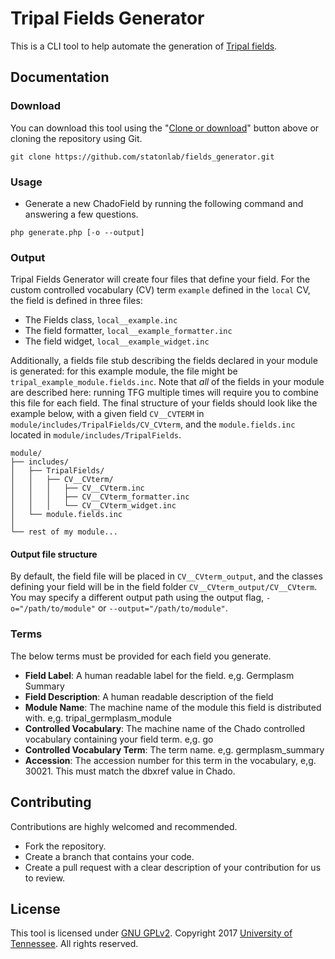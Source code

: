 # Tripal Fields Generator
This is a CLI tool to help automate the generation of [Tripal fields](http://tripal.info/tutorials/v3.x/developers_handbook/custom_field).

## Documentation

### Download
You can download this tool using the "[Clone or download](https://github.com/statonlab/fields_generator/archive/master.zip)" button above or cloning the repository using Git.
```shell
git clone https://github.com/statonlab/fields_generator.git
```

### Usage
* Generate a new ChadoField by running the following command and answering a few questions.
```shell
php generate.php [-o --output]
```

### Output

Tripal Fields Generator will create four files that define your field.  For the custom controlled vocabulary (CV) term `example` defined in the `local` CV, the field is defined in three files:
* The Fields class, `local__example.inc`
* The field formatter, `local__example_formatter.inc`
* The field widget, `local__example_widget.inc`

Additionally, a fields file stub describing the fields declared in your module is generated: for this example module, the file might be  `tripal_example_module.fields.inc`.  Note that *all* of the fields in your module are described here: running TFG multiple times will require you to combine this file for each field.
The final structure of your fields should look like the example below, with a given field `CV__CVTERM` in `module/includes/TripalFields/CV_CVterm`, and the `module.fields.inc` located in `module/includes/TripalFields`.

```
module/
├── includes/
│   ├── TripalFields/
│   │   ├── CV__CVterm/
│   │   │   ├── CV__CVterm.inc
│   │   │   ├── CV__CVterm_formatter.inc
│   │   │   └── CV__CVterm_widget.inc
│   └── module.fields.inc
│   
└── rest of my module...
```

#### Output file structure 

By default, the field file will be placed in `CV__CVterm_output`, and the classes defining your field will be in the field folder `CV__CVterm_output/CV__CVterm`.  You may specify a different output path using the output flag, `-o="/path/to/module"` or `--output="/path/to/module"`.  


### Terms
The below terms must be provided for each field you generate.

 * **Field Label**: A human readable label for the field. e,g. Germplasm Summary
 * **Field Description**:  A human readable description of the field
 *  **Module Name**:  The machine name of the module this field is distributed with.  e,g. tripal_germplasm_module
 *  **Controlled Vocabulary**: The machine name of the Chado controlled vocabulary containing your field term. e,g. go
 *  **Controlled Vocabulary Term**: The term name. e,g. germplasm_summary
 * **Accession**: The accession number for this term in the vocabulary, e,g. 30021.  This must match the dbxref value in Chado.

## Contributing
Contributions are highly welcomed and recommended.
- Fork the repository.
- Create a branch that contains your code.
- Create a pull request with a clear description of your contribution for us to review.

## License
This tool is licensed under [GNU GPLv2](https://www.gnu.org/licenses/old-licenses/gpl-2.0.en.html). Copyright 2017 [University of Tennessee](https://utk.edu). All rights reserved.
